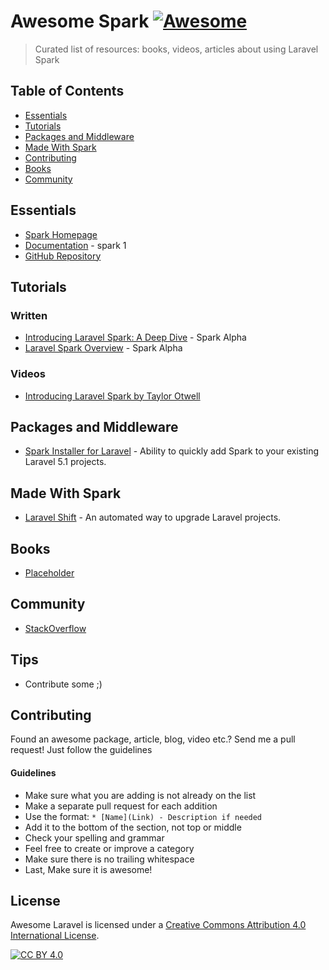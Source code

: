 # Awesome Spark [![Awesome](https://cdn.rawgit.com/sindresorhus/awesome/d7305f38d29fed78fa85652e3a63e154dd8e8829/media/badge.svg)](https://github.com/sindresorhus/awesome)

> Curated list of resources: books, videos, articles about using Laravel Spark

## Table of Contents

- [Essentials](#essentials)
- [Tutorials](#tutorials)
- [Packages and Middleware](#packages-and-middleware)
- [Made With Spark](#made-with-spark)
- [Contributing](#contributing)
- [Books](#books)
- [Community](#community)

## Essentials
* [Spark Homepage](https://spark.laravel.com/)
* [Documentation](https:/spark.laravel.com/docs/1.0) - spark 1
* [GitHub Repository](https://github.com/laravel/spark)


## Tutorials

### Written
* [Introducing Laravel Spark: A Deep Dive](https://mattstauffer.co/blog/introducing-laravel-spark-a-deep-dive) - Spark Alpha
* [Laravel Spark Overview](https://laravel-news.com/2015/09/laravel-spark/) - Spark Alpha


### Videos
* [Introducing Laravel Spark by Taylor Otwell](https://www.youtube.com/watch?v=uOU_N8PNOD8)


## Packages and Middleware
* [Spark Installer for Laravel](https://github.com/GeneaLabs/laravel-sparkinstaller) - Ability to quickly add Spark to your existing Laravel 5.1 projects.


## Made With Spark
* [Laravel Shift](https://laravelshift.com/) - An automated way to upgrade Laravel projects.


## Books
* [Placeholder](https://www.example.com)

## Community
* [StackOverflow](http://stackoverflow.com/questions/tagged/laravel-spark)

## Tips
* Contribute some ;)


## Contributing
Found an awesome package, article, blog, video etc.? Send me a pull request! Just follow the guidelines

#### Guidelines

* Make sure what you are adding is not already on the list
* Make a separate pull request for each addition
* Use the format: `* [Name](Link) - Description if needed`
* Add it to the bottom of the section, not top or middle
* Check your spelling and grammar
* Feel free to create or improve a category
* Make sure there is no trailing whitespace
* Last, Make sure it is awesome!


## License

Awesome Laravel is licensed under a  [Creative Commons Attribution 4.0 International License](http://creativecommons.org/licenses/by/4.0/).

[![CC BY 4.0](https://i.creativecommons.org/l/by/4.0/88x31.png)](http://creativecommons.org/licenses/by/4.0/)
